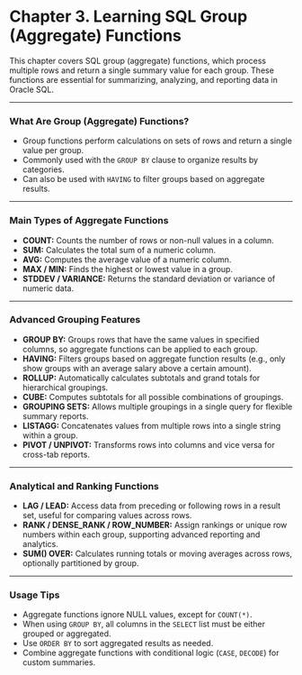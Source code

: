 # Chapter 3. Learning SQL Group (Aggregate) Functions

This chapter covers SQL group (aggregate) functions, which process multiple rows and return a single summary value for each group. These functions are essential for summarizing, analyzing, and reporting data in Oracle SQL.

---

### What Are Group (Aggregate) Functions?

- Group functions perform calculations on sets of rows and return a single value per group.
- Commonly used with the `GROUP BY` clause to organize results by categories.
- Can also be used with `HAVING` to filter groups based on aggregate results.

---

### Main Types of Aggregate Functions

- **COUNT:** Counts the number of rows or non-null values in a column.
- **SUM:** Calculates the total sum of a numeric column.
- **AVG:** Computes the average value of a numeric column.
- **MAX / MIN:** Finds the highest or lowest value in a group.
- **STDDEV / VARIANCE:** Returns the standard deviation or variance of numeric data.

---

### Advanced Grouping Features

- **GROUP BY:** Groups rows that have the same values in specified columns, so aggregate functions can be applied to each group.
- **HAVING:** Filters groups based on aggregate function results (e.g., only show groups with an average salary above a certain amount).
- **ROLLUP:** Automatically calculates subtotals and grand totals for hierarchical groupings.
- **CUBE:** Computes subtotals for all possible combinations of groupings.
- **GROUPING SETS:** Allows multiple groupings in a single query for flexible summary reports.
- **LISTAGG:** Concatenates values from multiple rows into a single string within a group.
- **PIVOT / UNPIVOT:** Transforms rows into columns and vice versa for cross-tab reports.

---

### Analytical and Ranking Functions

- **LAG / LEAD:** Access data from preceding or following rows in a result set, useful for comparing values across rows.
- **RANK / DENSE_RANK / ROW_NUMBER:** Assign rankings or unique row numbers within each group, supporting advanced reporting and analytics.
- **SUM() OVER:** Calculates running totals or moving averages across rows, optionally partitioned by group.

---

### Usage Tips

- Aggregate functions ignore NULL values, except for `COUNT(*)`.
- When using `GROUP BY`, all columns in the `SELECT` list must be either grouped or aggregated.
- Use `ORDER BY` to sort aggregated results as needed.
- Combine aggregate functions with conditional logic (`CASE`, `DECODE`) for custom summaries.

